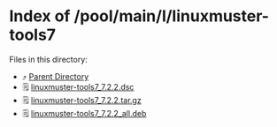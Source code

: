 
# Index of /pool/main/l/linuxmuster-tools7
Files in this directory:
- ⤴ [Parent Directory](../)
- 🗒 [linuxmuster-tools7_7.2.2.dsc](linuxmuster-tools7_7.2.2.dsc)
- 🗒 [linuxmuster-tools7_7.2.2.tar.gz](linuxmuster-tools7_7.2.2.tar.gz)
- 🗒 [linuxmuster-tools7_7.2.2_all.deb](linuxmuster-tools7_7.2.2_all.deb)
